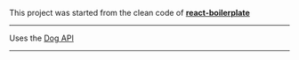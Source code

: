 
This project was started from the clean code of [**react-boilerplate**](https://www.reactboilerplate.com/)

---

Uses the [Dog API](https://dog.ceo/dog-api)

---

